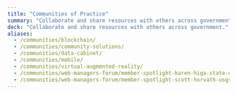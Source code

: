 ```yaml
---
title: "Communities of Practice"
summary: "Collaborate and share resources with others across government."
deck: "Collaborate and share resources with others across government."
aliases:
  - /communities/blockchain/
  - /communities/community-solutions/
  - /communities/data-cabinet/
  - /communities/mobile/
  - /communities/virtual-augmented-reality/
  - /communities/web-managers-forum/member-spotlight-karen-higa-state-of-hawaii/
  - /communities/web-managers-forum/member-spotlight-scott-horvath-usgs/
---
```

